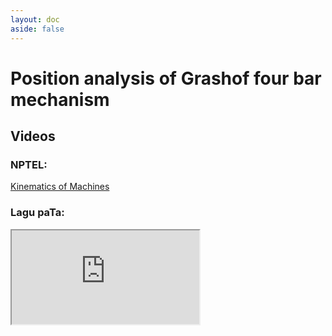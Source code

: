```yaml
---
layout: doc
aside: false
---
```


# Position analysis of Grashof four bar mechanism

## Videos

### NPTEL:

[Kinematics of Machines](https://mm-nitk.vlabs.ac.in/exp/position-analysis-grashof/video%20src=%22https://www.youtube.com/embed/MJeRFzs4oRU%22%20%20allowfullscreen)

### Lagu paTa:

<iframe :class="$style.video" src="https://www.youtube.com/embed/ySn0PQEIvYg"></iframe>

<style module>

  .video {
    aspect-ratio: 304 / 154;
    width: 100%;
    border: none;
  }

</style>
